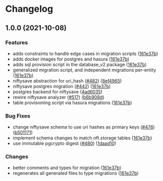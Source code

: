# Changelog

## 1.0.0 (2021-10-08)


### Features

* adds constraints to handle edge cases in migration scripts ([161e37b](https://www.github.com/ipfs-shipyard/nft.storage/commit/161e37b5f615e3db238a20d1edda3c779ac658b5))
* adds docker images for postgres and hasura ([161e37b](https://www.github.com/ipfs-shipyard/nft.storage/commit/161e37b5f615e3db238a20d1edda3c779ac658b5))
* adds sql provision script in the database_v2 package ([161e37b](https://www.github.com/ipfs-shipyard/nft.storage/commit/161e37b5f615e3db238a20d1edda3c779ac658b5))
* generalized migration script, and independent migrations per-entity ([161e37b](https://www.github.com/ipfs-shipyard/nft.storage/commit/161e37b5f615e3db238a20d1edda3c779ac658b5))
* niftysave abstraction for uri_hash ([#482](https://www.github.com/ipfs-shipyard/nft.storage/issues/482)) ([8ef4965](https://www.github.com/ipfs-shipyard/nft.storage/commit/8ef4965b00696f03f92958fd3eec829f00e6b702))
* niftysave postgres migration ([#442](https://www.github.com/ipfs-shipyard/nft.storage/issues/442)) ([161e37b](https://www.github.com/ipfs-shipyard/nft.storage/commit/161e37b5f615e3db238a20d1edda3c779ac658b5))
* postgres backend for niftysave ([4ad6035](https://www.github.com/ipfs-shipyard/nft.storage/commit/4ad6035916170fdbb0588ce5e855e4d048795cf8))
* rewire niftysave analyzer ([#517](https://www.github.com/ipfs-shipyard/nft.storage/issues/517)) ([b6b908d](https://www.github.com/ipfs-shipyard/nft.storage/commit/b6b908d80acb5bb18efa9e6bbea445b3bb30e1a4))
* table provisioning script via hasura migrations ([161e37b](https://www.github.com/ipfs-shipyard/nft.storage/commit/161e37b5f615e3db238a20d1edda3c779ac658b5))


### Bug Fixes

* change niftysave schema to use uri hashes as primary keys ([#476](https://www.github.com/ipfs-shipyard/nft.storage/issues/476)) ([b501171](https://www.github.com/ipfs-shipyard/nft.storage/commit/b501171c3cd0292ee397605497e069a324cae8ca))
* implement schema changes to match nft.storage tables ([161e37b](https://www.github.com/ipfs-shipyard/nft.storage/commit/161e37b5f615e3db238a20d1edda3c779ac658b5))
* use immutable pgcrypto digest ([#480](https://www.github.com/ipfs-shipyard/nft.storage/issues/480)) ([1daad10](https://www.github.com/ipfs-shipyard/nft.storage/commit/1daad1084d30da527b61c27d0ea8e99eb6eaf5b8))


### Changes

* better comments and types for migration ([161e37b](https://www.github.com/ipfs-shipyard/nft.storage/commit/161e37b5f615e3db238a20d1edda3c779ac658b5))
* regenerates all generated files to type migrations ([161e37b](https://www.github.com/ipfs-shipyard/nft.storage/commit/161e37b5f615e3db238a20d1edda3c779ac658b5))
